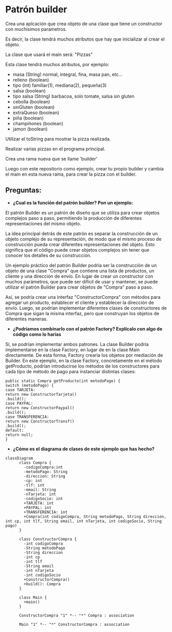 # Patrón builder
Crea una aplcación que crea objeto de una clase que tiene un constructor con muchisimos parametros.

Es decir, la clase tendrá muchos atributos que hay que inicializar al crear el objeto.

La clase que usará el main será: "Pizzas"

Esta clase tendrá muchos atributos, por ejemplo:

- masa (String) normal, integral, fina, masa pan, etc...
- relleno (boolean)
- tipo (int) familiar(1), mediana(2), pequeña(3)
- salsa (boolean)
- tipo salsa (String) barbacoa, solo tomate, salsa sin gluten
- cebolla (boolean)
- sinGluten (boolean)
- extraQueso (boolean)
- piña (boolean)
- champiñones (boolean)
- jamon (boolean)

Utilizar el toString para mostrar la pizza realizada.

Realizar varias pizzas en el programa principal.

Crea una rama nueva que se llame 'builder'

Luego con este repositorio como ejemplo, crear tu propio builder y cambia el main en esta nueva rama, para crear la pizza con el builder.

## Preguntas:

- __¿Cual es la función del patrón builder? Pon un ejemplo:__

El patrón Builder es un patrón de diseño que se utiliza para crear objetos complejos paso a paso, permitiendo la producción de diferentes representaciones del mismo objeto.

La idea principal detrás de este patrón es separar la construcción de un objeto complejo de su representación, de modo que el mismo proceso de construcción pueda crear diferentes representaciones del objeto. Esto significa que el código puede crear objetos complejos sin tener que conocer los detalles de su construcción.

Un ejemplo práctico del patrón Builder podría ser la construcción de un objeto de una clase "Compra" que contiene una lista de productos, un cliente y una dirección de envío. En lugar de crear un constructor con muchos parámetros, que puede ser difícil de usar y mantener, se puede utilizar el patrón Builder para crear objetos de "Compra" paso a paso.

Así, se podría crear una interfaz "ConstructorCompra" con métodos para agregar un producto, establecer el cliente y establecer la dirección de envío. Luego, se podrían implementar diferentes clases de constructores de Compra que sigan la misma interfaz, pero que construyan los objetos de diferentes maneras.


- __¿Podríamos combinarlo con el patrón Factory? Explícalo con algo de código como lo harías__

Sí, se podrían implementar ambos patrones. La clase Builder podría implementarse en la clase Factory, en lugar de en la clase Main directamente. De esta forma, Factory crearía los objetos por mediación de Builder.
En este ejemplo, en la clase Factory, concretamente en el método getProducto, podrían introducirse los métodos de los constructores para cada tipo de método de pago para instanciar distintas clases:
```
public static Compra getProducto(int metodoPago) {
switch (metodoPago) {
case TARJETA:
return new ConstructorTarjeta()
.build();
case PAYPAL:
return new ConstructorPaypal()
.build();
case TRANSFERENCIA:
return new ConstructorTransf()
.build();
default:
return null;
}
```
- __¿Cómo es el diagrama de clases de este ejemplo que has hecho?__

```mermaid
classDiagram
      class Compra {
        -codigoCompra:int
        -metodoPago: String
        -direccion: String 
        -cp: int 
        -tlf: int
        -email: String
        -nTarjeta: int 
        -codigoSocio: int 
        +TARJETA: int
        +PAYPAL: int
        +TRANSFERENCIA: int
        +Compra(int codigoCompra, String metodoPago, String direccion, int cp, int tlf, String email, int nTarjeta, int codigoSocio, String pago)
      }

      class ConstructorCompra {
        -int codigoCompra
        -String metodoPago
        -String direccion
        -int cp
        -int tlf
        -String email
        -int nTarjeta
        -int codigoSocio
        +ConstructorCompra()
        +build(): Compra
      }
      
      class Main {
        +main()
      }
      
      ConstructorCompra "1" *-- "*" Compra : association
      
      Main "1" *-- "*" ConstructorCompra : association

```